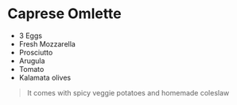 # Caprese Omlette

- 3 Eggs
- Fresh Mozzarella
- Prosciutto
- Arugula
- Tomato
- Kalamata olives


> It comes with spicy veggie potatoes and homemade coleslaw
